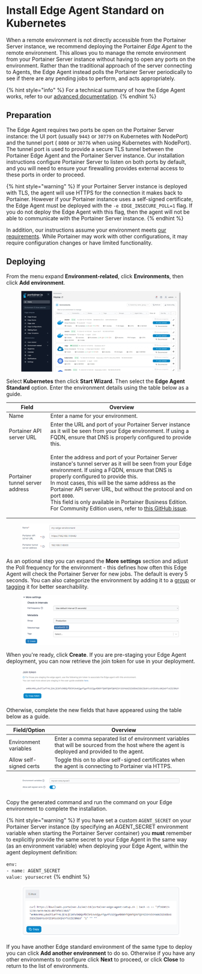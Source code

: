 # Install Edge Agent Standard on Kubernetes

When a remote environment is not directly accessible from the Portainer Server instance, we recommend deploying the Portainer _Edge Agent_ to the remote environment. This allows you to manage the remote environment from your Portainer Server instance without having to open any ports on the environment. Rather than the traditional approach of the server connecting to Agents, the Edge Agent instead polls the Portainer Server periodically to see if there are any pending jobs to perform, and acts appropriately.

{% hint style="info" %}
For a technical summary of how the Edge Agent works, refer to our [advanced documentation](../../../../advanced-topics/edge-agent.md).
{% endhint %}

## Preparation

The Edge Agent requires two ports be open on the Portainer Server instance: the UI port (usually `9443` or `30779` on Kubernetes with NodePort) and the tunnel port ( `8000` or `30776` when using Kubernetes with NodePort). The tunnel port is used to provide a secure TLS tunnel between the Portainer Edge Agent and the Portainer Server instance. Our installation instructions configure Portainer Server to listen on both ports by default, and you will need to ensure your firewalling provides external access to these ports in order to proceed.

{% hint style="warning" %}
If your Portainer Server instance is deployed with TLS, the agent will use HTTPS for the connection it makes back to Portainer. However if your Portainer instance uses a self-signed certificate, the Edge Agent must be deployed with the `-e EDGE_INSECURE_POLL=1` flag. If you do not deploy the Edge Agent with this flag, then the agent will not be able to communicate with the Portainer Server instance.
{% endhint %}

In addition, our instructions assume your environment meets [our requirements](../../../../getting-started/requirements-and-prerequisites.md). While Portainer may work with other configurations, it may require configuration changes or have limited functionality.

## Deploying

From the menu expand **Environment-related**, click **Environments**, then click **Add environment**.

<figure><img src="../../../../.gitbook/assets/2.20-environments-add.gif" alt=""><figcaption></figcaption></figure>

Select **Kubernetes** then click **Start Wizard**. Then select the **Edge Agent Standard** option. Enter the environment details using the table below as a guide.

| Field                           | Overview                                                                                                                                                                                                                                                                                                                                                                                                                                                                                                                                      |
| ------------------------------- | --------------------------------------------------------------------------------------------------------------------------------------------------------------------------------------------------------------------------------------------------------------------------------------------------------------------------------------------------------------------------------------------------------------------------------------------------------------------------------------------------------------------------------------------- |
| Name                            | Enter a name for your environment.                                                                                                                                                                                                                                                                                                                                                                                                                                                                                                            |
| Portainer API server URL        | Enter the URL and port of your Portainer Server instance as it will be seen from your Edge environment. If using a FQDN, ensure that DNS is properly configured to provide this.                                                                                                                                                                                                                                                                                                                                                              |
| Portainer tunnel server address | <p>Enter the address and port of your Portainer Server instance's tunnel server as it will be seen from your Edge environment. If using a FQDN, ensure that DNS is properly configured to provide this.<br>In most cases, this will be the same address as the Portainer API server URL, but without the protocol and on port <code>8000</code>.<br>This field is only available in Portainer Business Edition. For Community Edition users, refer to <a href="https://github.com/portainer/portainer/issues/6251">this GitHub issue</a>.</p> |

<figure><img src="../../../../.gitbook/assets/2.17-install-agent-edge-nameurl.png" alt=""><figcaption></figcaption></figure>

As an optional step you can expand the **More settings** section and adjust the Poll frequency for the environment - this defines how often this Edge Agent will check the Portainer Server for new jobs. The default is every 5 seconds. You can also categorize the environment by adding it to a [group](../../groups.md) or [tagging](../../tags.md) it for better searchability.

<figure><img src="../../../../.gitbook/assets/2.15-edge_agent_more_settings.png" alt=""><figcaption></figcaption></figure>

When you're ready, click **Create**. If you are pre-staging your Edge Agent deployment, you can now retrieve the join token for use in your deployment.&#x20;

<figure><img src="../../../../.gitbook/assets/2.18-environments-add-docker-edge-jointoken.png" alt=""><figcaption></figcaption></figure>

Otherwise, complete the new fields that have appeared using the table below as a guide.

| Field/Option            | Overview                                                                                                                                        |
| ----------------------- | ----------------------------------------------------------------------------------------------------------------------------------------------- |
| Environment variables   | Enter a comma separated list of environment variables that will be sourced from the host where the agent is deployed and provided to the agent. |
| Allow self-signed certs | Toggle this on to allow self-signed certificates when the agent is connecting to Portainer via HTTPS.                                           |

<figure><img src="../../../../.gitbook/assets/2.18-environments-add-docker-edge-envvars.png" alt=""><figcaption></figcaption></figure>

Copy the generated command and run the command on your Edge environment to complete the installation.

{% hint style="warning" %}
If you have set a custom `AGENT_SECRET` on your Portainer Server instance (by specifying an AGENT\_SECRET environment variable when starting the Portainer Server container) you **must** remember to explicitly provide the same secret to your Edge Agent in the same way (as an environment variable) when deploying your Edge Agent, within the agent deployment definition:

`env:`\
&#x20; `- name: AGENT_SECRET`\
&#x20;   `value: yoursecret`
{% endhint %}

<figure><img src="../../../../.gitbook/assets/2.18-environments-add-k8s-edge-command.png" alt=""><figcaption></figcaption></figure>

If you have another Edge standard environment of the same type to deploy you can click **Add another environment** to do so. Otherwise if you have any other environments to configure click **Next** to proceed, or click **Close** to return to the list of environments.

